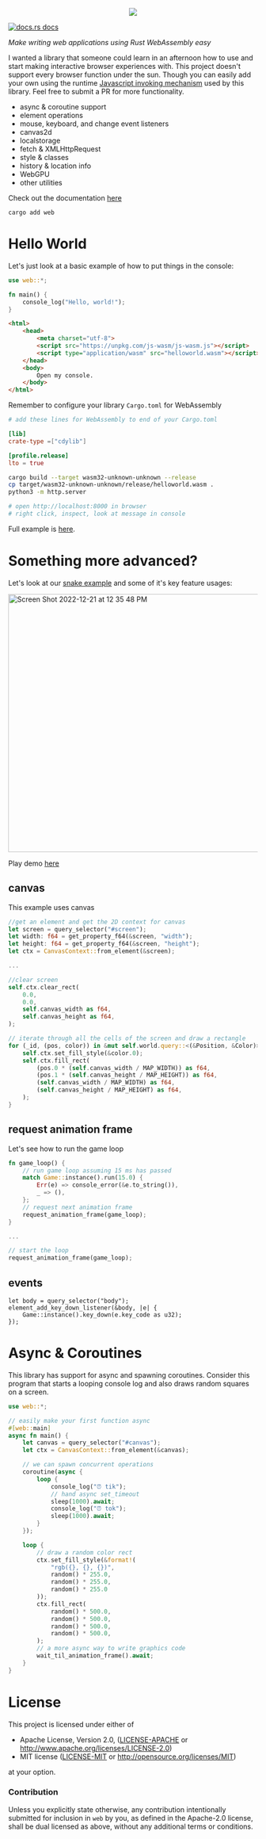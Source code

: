 <p align="center">
<img src="https://user-images.githubusercontent.com/294042/208995865-88502572-76f7-4ce7-8157-9bca9f1c9444.png"/>
</p>


<a href="https://docs.rs/web"><img src="https://img.shields.io/badge/docs-latest-blue.svg?style=flat-square" alt="docs.rs docs" /></a>

*Make writing web applications using Rust WebAssembly easy*

I wanted a library that someone could learn in an afternoon how to use and start making interactive browser experiences with.  This project doesn't support every browser function under the sun.  Though you can easily add your own using the runtime [Javascript invoking mechanism](https://github.com/richardanaya/web.rs/tree/master/crates/js) used by this library.  Feel free to submit a PR for more functionality.

* async & coroutine support
* element operations
* mouse, keyboard, and change event listeners
* canvas2d
* localstorage
* fetch & XMLHttpRequest
* style & classes
* history & location info
* WebGPU
* other utilities

Check out the documentation [here](https://docs.rs/web/latest/web/#functions)

```terminal
cargo add web
```

# Hello World

Let's just look at a basic example of how to put things in the console:

```rust
use web::*;

fn main() {
    console_log("Hello, world!");
}
```
```html
<html>
    <head>
        <meta charset="utf-8">
        <script src="https://unpkg.com/js-wasm/js-wasm.js"></script>
        <script type="application/wasm" src="helloworld.wasm"></script>
    </head>
    <body>
        Open my console.
    </body>
</html>
```
Remember to configure your library `Cargo.toml` for WebAssembly

```toml
# add these lines for WebAssembly to end of your Cargo.toml

[lib]
crate-type =["cdylib"]

[profile.release]
lto = true
```
```bash
cargo build --target wasm32-unknown-unknown --release
cp target/wasm32-unknown-unknown/release/helloworld.wasm .
python3 -m http.server

# open http://localhost:8000 in browser
# right click, inspect, look at message in console
```

Full example is [here](https://github.com/richardanaya/web.rs/tree/master/examples/helloworld).

# Something more advanced?

Let's look at our [snake example](https://github.com/richardanaya/web.rs/tree/master/examples/web_snake) and some of it's key feature usages:

<img width="521" alt="Screen Shot 2022-12-21 at 12 35 48 PM" src="https://user-images.githubusercontent.com/294042/208998255-3b21cd21-e96e-4671-94e1-0ef1f52b59fa.png">

Play demo [here](https://wasm.js.org/examples/web_snake/)

## canvas

This example uses canvas

```rust
//get an element and get the 2D context for canvas
let screen = query_selector("#screen");
let width: f64 = get_property_f64(&screen, "width");
let height: f64 = get_property_f64(&screen, "height");
let ctx = CanvasContext::from_element(&screen);

...

//clear screen
self.ctx.clear_rect(
    0.0,
    0.0,
    self.canvas_width as f64,
    self.canvas_height as f64,
);

// iterate through all the cells of the screen and draw a rectangle
for (_id, (pos, color)) in &mut self.world.query::<(&Position, &Color)>() {
    self.ctx.set_fill_style(&color.0);
    self.ctx.fill_rect(
        (pos.0 * (self.canvas_width / MAP_WIDTH)) as f64,
        (pos.1 * (self.canvas_height / MAP_HEIGHT)) as f64,
        (self.canvas_width / MAP_WIDTH) as f64,
        (self.canvas_height / MAP_HEIGHT) as f64,
    );
}
```


## request animation frame

Let's see how to run the game loop

```rust
fn game_loop() {
    // run game loop assuming 15 ms has passed
    match Game::instance().run(15.0) {
        Err(e) => console_error(&e.to_string()),
        _ => (),
    };
    // request next animation frame
    request_animation_frame(game_loop);
}

... 

// start the loop
request_animation_frame(game_loop);
```

## events

```
let body = query_selector("body");
element_add_key_down_listener(&body, |e| {
    Game::instance().key_down(e.key_code as u32);
});
```

# Async & Coroutines

This library has support for async and spawning coroutines. Consider this program that starts a looping console log and also draws random squares on a screen.

```rust
use web::*;

// easily make your first function async
#[web::main]
async fn main() {
    let canvas = query_selector("#canvas");
    let ctx = CanvasContext::from_element(&canvas);

    // we can spawn concurrent operations
    coroutine(async {
        loop {
            console_log("⏰ tik");
            // hand async set_timeout
            sleep(1000).await;
            console_log("⏰ tok");
            sleep(1000).await;
        }
    });

    loop {
        // draw a random color rect
        ctx.set_fill_style(&format!(
            "rgb({}, {}, {})",
            random() * 255.0,
            random() * 255.0,
            random() * 255.0
        ));
        ctx.fill_rect(
            random() * 500.0,
            random() * 500.0,
            random() * 500.0,
            random() * 500.0,
        );
        // a more async way to write graphics code
        wait_til_animation_frame().await;
    }
}
```

# License

This project is licensed under either of

 * Apache License, Version 2.0, ([LICENSE-APACHE](LICENSE-APACHE) or
   http://www.apache.org/licenses/LICENSE-2.0)
 * MIT license ([LICENSE-MIT](LICENSE-MIT) or
   http://opensource.org/licenses/MIT)

at your option.

### Contribution

Unless you explicitly state otherwise, any contribution intentionally submitted
for inclusion in `web` by you, as defined in the Apache-2.0 license, shall be
dual licensed as above, without any additional terms or conditions.
